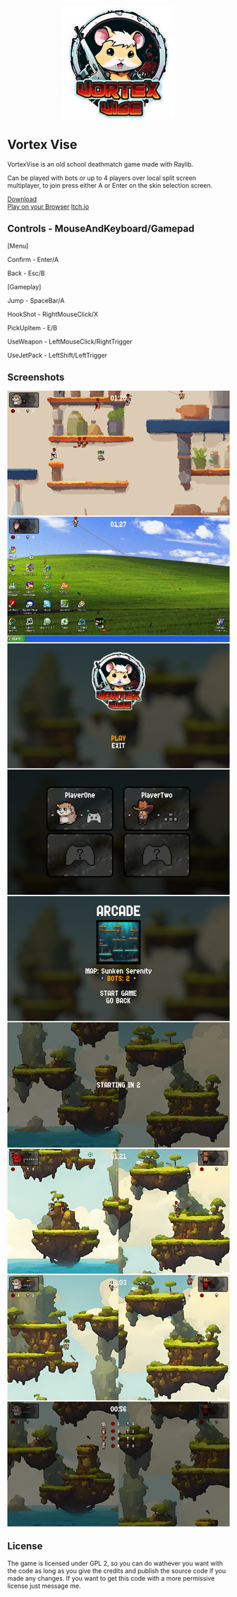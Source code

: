<p align="center">
	<img src="/Resources/Common/vortex-vise-logo.png" alt="VortexViseLogo" />
</p>
<h1>Vortex Vise</h1>
VortexVise is an old school deathmatch game made with Raylib.  

Can be played with bots or up to 4 players over local split screen multiplayer, to join press either A or Enter on the skin selection screen.  

[Download](https://github.com/SamuelFontes/VortexVise/releases/download/release/VortexVise.zip)  
[Play on your Browser](https://samuelfontes.github.io/VortexViseDemo/)
[Itch.io](https://samuelfontes.itch.io/vortexvise)
<h2>Controls - MouseAndKeyboard/Gamepad  </h2>
[Menu]  

Confirm - Enter/A  

Back - Esc/B  

[Gameplay]  

Jump - SpaceBar/A   

HookShot - RightMouseClick/X  

PickUpItem - E/B  

UseWeapon - LeftMouseClick/RightTrigger  

UseJetPack - LeftShift/LeftTrigger  

<h2>Screenshots</h2>
<img src="/Screenshots/screenshot000.png" />
<img src="/Screenshots/screenshot0001.png" />
<img src="/Screenshots/screenshot0002.png" />
<img src="/Screenshots/screenshot001.png" />
<img src="/Screenshots/screenshot0012.png" />
<img src="/Screenshots/screenshot002.png" />
<img src="/Screenshots/screenshot003.png" />
<img src="/Screenshots/screenshot004.png" />
<img src="/Screenshots/screenshot005.png" />

<h2>License</h2>
The game is licensed under GPL 2, so you can do wathever you want with the code as long as you give the credits and publish the source code if you made any changes.  
If you want to get this code with a more permissive license just message me.  
